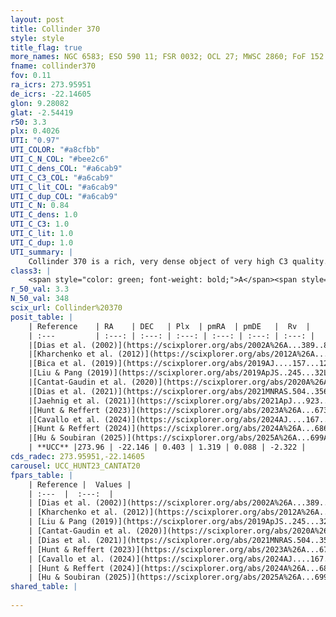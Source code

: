 ```yaml
---
layout: post
title: Collinder 370
style: style
title_flag: true
more_names: NGC 6583; ESO 590 11; FSR 0032; OCL 27; MWSC 2860; FoF 152
fname: collinder370
fov: 0.11
ra_icrs: 273.95951
de_icrs: -22.14605
glon: 9.28082
glat: -2.54419
r50: 3.3
plx: 0.4026
UTI: "0.97"
UTI_COLOR: "#a8cfbb"
UTI_C_N_COL: "#bee2c6"
UTI_C_dens_COL: "#a6cab9"
UTI_C_C3_COL: "#a6cab9"
UTI_C_lit_COL: "#a6cab9"
UTI_C_dup_COL: "#a6cab9"
UTI_C_N: 0.84
UTI_C_dens: 1.0
UTI_C_C3: 1.0
UTI_C_lit: 1.0
UTI_C_dup: 1.0
UTI_summary: |
    Collinder 370 is a rich, very dense object of very high C3 quality. It is very well-studied in the literature.
class3: |
    <span style="color: green; font-weight: bold;">A</span><span style="color: green; font-weight: bold;">A</span>
r_50_val: 3.3
N_50_val: 348
scix_url: Collinder%20370
posit_table: |
    | Reference    | RA    | DEC   | Plx  | pmRA  | pmDE   |  Rv  |
    | :---         | :---: | :---: | :---: | :---: | :---: | :---: |
    |[Dias et al. (2002)](https://scixplorer.org/abs/2002A%26A...389..871D) | 273.954 | -22.137 | -- | -8.75 | -6.55 | 3.0 |
    |[Kharchenko et al. (2012)](https://scixplorer.org/abs/2012A%26A...543A.156K) | 273.954 | -22.133 | -- | -4.76 | 0.51 | -- |
    |[Bica et al. (2019)](https://scixplorer.org/abs/2019AJ....157...12B) | 273.949 | -22.137 | -- | -- | -- | -- |
    |[Liu & Pang (2019)](https://scixplorer.org/abs/2019ApJS..245...32L) | 273.964 | -22.146 | 0.423 | 1.296 | 0.082 | -- |
    |[Cantat-Gaudin et al. (2020)](https://scixplorer.org/abs/2020A%26A...640A...1C) | 273.962 | -22.143 | 0.413 | 1.303 | 0.11 | -- |
    |[Dias et al. (2021)](https://scixplorer.org/abs/2021MNRAS.504..356D) | 273.959 | -22.144 | 0.414 | 1.307 | 0.113 | -1.297 |
    |[Jaehnig et al. (2021)](https://scixplorer.org/abs/2021ApJ...923..129J) | 273.961 | -22.142 | 0.446 | 1.294 | 0.098 | -- |
    |[Hunt & Reffert (2023)](https://scixplorer.org/abs/2023A%26A...673A.114H) | 273.962 | -22.145 | 0.405 | 1.329 | 0.078 | -1.512 |
    |[Cavallo et al. (2024)](https://scixplorer.org/abs/2024AJ....167...12C) | 273.961 | -22.14 | 0.405 | -- | -- | -- |
    |[Hunt & Reffert (2024)](https://scixplorer.org/abs/2024A%26A...686A..42H) | 273.962 | -22.145 | 0.405 | 1.329 | 0.078 | -1.512 |
    |[Hu & Soubiran (2025)](https://scixplorer.org/abs/2025A%26A...699A.246H) | 273.961 | -22.14 | -- | -- | -- | -- |
    | **UCC** |273.96 | -22.146 | 0.403 | 1.319 | 0.088 | -2.322 | 
cds_radec: 273.95951,-22.14605
carousel: UCC_HUNT23_CANTAT20
fpars_table: |
    | Reference |  Values |
    | :---  |  :---:  |
    | [Dias et al. (2002)](https://scixplorer.org/abs/2002A%26A...389..871D) | `E(B-V)=0.51, Dist=2040.0, Age=9.0, [Fe/H]=0.37` |
    | [Kharchenko et al. (2012)](https://scixplorer.org/abs/2012A%26A...543A.156K) | `e_bv=0.562, distance=1753, log_age=9.0, metallicity=0.37` |
    | [Liu & Pang (2019)](https://scixplorer.org/abs/2019ApJS..245...32L) | `Age=0.55, Z=0.5` |
    | [Cantat-Gaudin et al. (2020)](https://scixplorer.org/abs/2020A%26A...640A...1C) | `AVNN=1.52, DMNN=11.56, AgeNN=9.08` |
    | [Dias et al. (2021)](https://scixplorer.org/abs/2021MNRAS.504..356D) | `Av=1.836, Dist=2162, logage=8.973, [Fe/H]=0.293` |
    | [Hunt & Reffert (2023)](https://scixplorer.org/abs/2023A%26A...673A.114H) | `AV50=2.139, diffAV50=1.578, MOD50=11.775, logAge50=8.794` |
    | [Cavallo et al. (2024)](https://scixplorer.org/abs/2024AJ....167...12C) | `AV50=2.74, dMod50=10.65, logAge50=9.16, [Fe/H]50=-0.81` |
    | [Hunt & Reffert (2024)](https://scixplorer.org/abs/2024A%26A...686A..42H) | `MassJ=3484.90` |
    | [Hu & Soubiran (2025)](https://scixplorer.org/abs/2025A%26A...699A.246H) | `MA22=-0.17, MA23f=0.05, MA23g=0.18, MZ23=0.03, MK24=-0.16, MF24=0.09` |
shared_table: |
    
---
```

